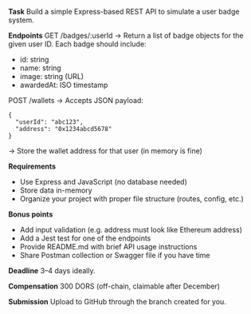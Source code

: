 **Task**
Build a simple Express-based REST API to simulate a user badge system.

**Endpoints**
GET /badges/:userId
→ Return a list of badge objects for the given user ID. Each badge should include:

- id: string
- name: string
- image: string (URL)
- awardedAt: ISO timestamp

POST /wallets
→ Accepts JSON payload:

```
{
  "userId": "abc123",
  "address": "0x1234abcd5678"
}
```
→ Store the wallet address for that user (in memory is fine)

**Requirements**

- Use Express and JavaScript (no database needed)
- Store data in-memory
- Organize your project with proper file structure (routes, config, etc.)

**Bonus points**

- Add input validation (e.g. address must look like Ethereum address)
- Add a Jest test for one of the endpoints
- Provide README.md with brief API usage instructions
- Share Postman collection or Swagger file if you have time

**Deadline**
3–4 days ideally.

**Compensation**
300 DORS (off-chain, claimable after December)

**Submission**
Upload to GitHub through the branch created for you.